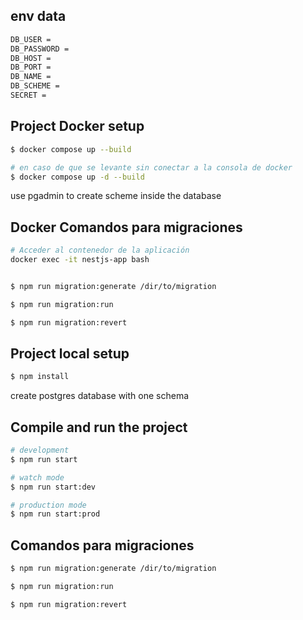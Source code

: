 ## env data
```bash
DB_USER = 
DB_PASSWORD = 
DB_HOST = 
DB_PORT = 
DB_NAME = 
DB_SCHEME = 
SECRET = 
```

## Project Docker setup
```bash
$ docker compose up --build 

# en caso de que se levante sin conectar a la consola de docker
$ docker compose up -d --build 
```
use pgadmin to create scheme inside the database

## Docker Comandos para migraciones

```bash
# Acceder al contenedor de la aplicación
docker exec -it nestjs-app bash


$ npm run migration:generate /dir/to/migration

$ npm run migration:run 

$ npm run migration:revert
```


## Project local setup 

```bash
$ npm install

```
create postgres database with one schema


## Compile and run the project

```bash
# development
$ npm run start

# watch mode
$ npm run start:dev

# production mode
$ npm run start:prod
```

## Comandos para migraciones

```bash
$ npm run migration:generate /dir/to/migration

$ npm run migration:run 

$ npm run migration:revert
```


